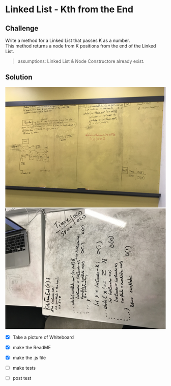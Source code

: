 # Linked List - Kth from the End


## Challenge
Write a method for a Linked List that passes K as a number.  
This method returns a node from K positions from the end of the Linked List.
>assumptions: Linked List & Node Constructore already exist.


## Solution
![Largest Product image](./assets/ll-kth-from-end1.JPG)
![Largest Product image](./assets/ll-kth-from-end2.JPG)


 - [x] Take a picture of Whiteboard
 - [x] make the ReadME
 - [x] make the .js file
 - [ ] make tests
 - [ ] post test
  